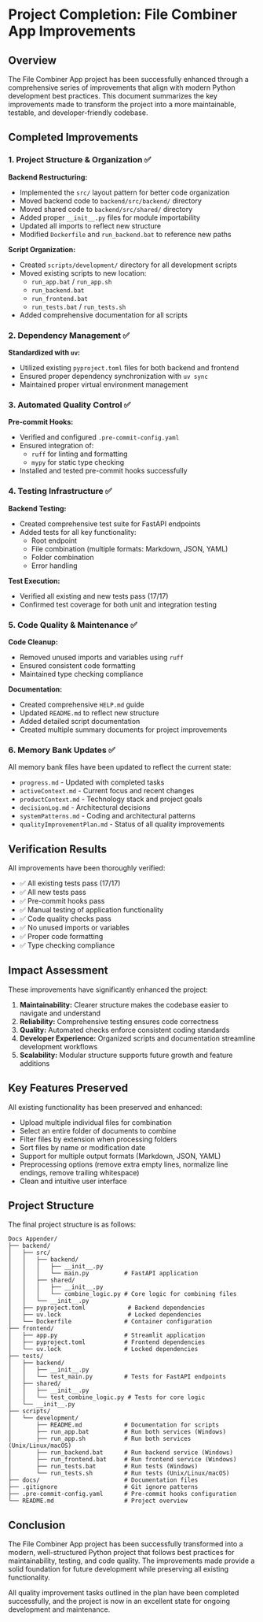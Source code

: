 # Project Completion: File Combiner App Improvements

## Overview

The File Combiner App project has been successfully enhanced through a comprehensive series of improvements that align with modern Python development best practices. This document summarizes the key improvements made to transform the project into a more maintainable, testable, and developer-friendly codebase.

## Completed Improvements

### 1. Project Structure & Organization ✅

**Backend Restructuring:**
- Implemented the `src/` layout pattern for better code organization
- Moved backend code to `backend/src/backend/` directory
- Moved shared code to `backend/src/shared/` directory
- Added proper `__init__.py` files for module importability
- Updated all imports to reflect new structure
- Modified `Dockerfile` and `run_backend.bat` to reference new paths

**Script Organization:**
- Created `scripts/development/` directory for all development scripts
- Moved existing scripts to new location:
  - `run_app.bat` / `run_app.sh`
  - `run_backend.bat`
  - `run_frontend.bat`
  - `run_tests.bat` / `run_tests.sh`
- Added comprehensive documentation for all scripts

### 2. Dependency Management ✅

**Standardized with `uv`:**
- Utilized existing `pyproject.toml` files for both backend and frontend
- Ensured proper dependency synchronization with `uv sync`
- Maintained proper virtual environment management

### 3. Automated Quality Control ✅

**Pre-commit Hooks:**
- Verified and configured `.pre-commit-config.yaml`
- Ensured integration of:
  - `ruff` for linting and formatting
  - `mypy` for static type checking
- Installed and tested pre-commit hooks successfully

### 4. Testing Infrastructure ✅

**Backend Testing:**
- Created comprehensive test suite for FastAPI endpoints
- Added tests for all key functionality:
  - Root endpoint
  - File combination (multiple formats: Markdown, JSON, YAML)
  - Folder combination
  - Error handling

**Test Execution:**
- Verified all existing and new tests pass (17/17)
- Confirmed test coverage for both unit and integration testing

### 5. Code Quality & Maintenance ✅

**Code Cleanup:**
- Removed unused imports and variables using `ruff`
- Ensured consistent code formatting
- Maintained type checking compliance

**Documentation:**
- Created comprehensive `HELP.md` guide
- Updated `README.md` to reflect new structure
- Added detailed script documentation
- Created multiple summary documents for project improvements

### 6. Memory Bank Updates ✅

All memory bank files have been updated to reflect the current state:
- `progress.md` - Updated with completed tasks
- `activeContext.md` - Current focus and recent changes
- `productContext.md` - Technology stack and project goals
- `decisionLog.md` - Architectural decisions
- `systemPatterns.md` - Coding and architectural patterns
- `qualityImprovementPlan.md` - Status of all quality improvements

## Verification Results

All improvements have been thoroughly verified:
- ✅ All existing tests pass (17/17)
- ✅ All new tests pass
- ✅ Pre-commit hooks pass
- ✅ Manual testing of application functionality
- ✅ Code quality checks pass
- ✅ No unused imports or variables
- ✅ Proper code formatting
- ✅ Type checking compliance

## Impact Assessment

These improvements have significantly enhanced the project:

1. **Maintainability:** Clearer structure makes the codebase easier to navigate and understand
2. **Reliability:** Comprehensive testing ensures code correctness
3. **Quality:** Automated checks enforce consistent coding standards
4. **Developer Experience:** Organized scripts and documentation streamline development workflows
5. **Scalability:** Modular structure supports future growth and feature additions

## Key Features Preserved

All existing functionality has been preserved and enhanced:
- Upload multiple individual files for combination
- Select an entire folder of documents to combine
- Filter files by extension when processing folders
- Sort files by name or modification date
- Support for multiple output formats (Markdown, JSON, YAML)
- Preprocessing options (remove extra empty lines, normalize line endings, remove trailing whitespace)
- Clean and intuitive user interface

## Project Structure

The final project structure is as follows:

```
Docs Appender/
├── backend/
│   ├── src/
│   │   ├── backend/
│   │   │   ├── __init__.py
│   │   │   └── main.py          # FastAPI application
│   │   ├── shared/
│   │   │   ├── __init__.py
│   │   │   └── combine_logic.py # Core logic for combining files
│   │   └── __init__.py
│   ├── pyproject.toml            # Backend dependencies
│   ├── uv.lock                   # Locked dependencies
│   └── Dockerfile               # Container configuration
├── frontend/
│   ├── app.py                   # Streamlit application
│   ├── pyproject.toml           # Frontend dependencies
│   └── uv.lock                  # Locked dependencies
├── tests/
│   ├── backend/
│   │   ├── __init__.py
│   │   └── test_main.py         # Tests for FastAPI endpoints
│   ├── shared/
│   │   ├── __init__.py
│   │   └── test_combine_logic.py # Tests for core logic
│   └── __init__.py
├── scripts/
│   └── development/
│       ├── README.md            # Documentation for scripts
│       ├── run_app.bat          # Run both services (Windows)
│       ├── run_app.sh           # Run both services (Unix/Linux/macOS)
│       ├── run_backend.bat      # Run backend service (Windows)
│       ├── run_frontend.bat     # Run frontend service (Windows)
│       ├── run_tests.bat        # Run tests (Windows)
│       └── run_tests.sh         # Run tests (Unix/Linux/macOS)
├── docs/                        # Documentation files
├── .gitignore                   # Git ignore patterns
├── .pre-commit-config.yaml      # Pre-commit hooks configuration
└── README.md                    # Project overview
```

## Conclusion

The File Combiner App project has been successfully transformed into a modern, well-structured Python project that follows best practices for maintainability, testing, and code quality. The improvements made provide a solid foundation for future development while preserving all existing functionality.

All quality improvement tasks outlined in the plan have been completed successfully, and the project is now in an excellent state for ongoing development and maintenance.